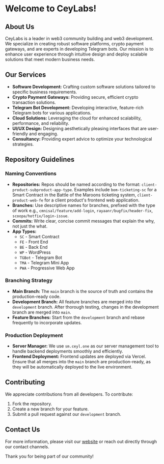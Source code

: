 # Welcome to CeyLabs!

## About Us
CeyLabs is a leader in web3 community building and web3 development. We specialize in creating robust software platforms, crypto payment gateways, and are experts in developing Telegram bots. Our mission is to enhance user experience through intuitive design and deploy scalable solutions that meet modern business needs.

## Our Services
- **Software Development:** Crafting custom software solutions tailored to specific business requirements.
- **Crypto Payment Gateways:** Providing secure, efficient crypto transaction solutions.
- **Telegram Bot Development:** Developing interactive, feature-rich Telegram bots for various applications.
- **Cloud Solutions:** Leveraging the cloud for enhanced scalability, performance, and reliability.
- **UI/UX Design:** Designing aesthetically pleasing interfaces that are user-friendly and engaging.
- **Consultancy:** Providing expert advice to optimize your technological strategies.

## Repository Guidelines

### Naming Conventions
- **Repositories:** Repos should be named according to the format: `client-product-subproduct-app-type`. Examples include `bom-ticketing-sc` for a Smart Contract in the Battle of the Maroons ticketing system, `client-product-web-fe` for a client product's frontend web application.
- **Branches:** Use descriptive names for branches, prefixed with the type of work e.g., `cmnisal/feature/add-login`, `rayaanr/bugfix/header-fix`, `scoopa/hotfix/login-issue`.
- **Commits:** Write clear, concise commit messages that explain the why, not just the what.
- **App Types:**
  - `SC` - Smart Contract
  - `FE` - Front End
  - `BE` - Back End
  - `WP` - WordPress
  - `TGBot` - Telegram Bot
  - `TMA` - Telegram Mini App
  - `PWA` - Progressive Web App

### Branching Strategy
- **Main Branch:** The `main` branch is the source of truth and contains the production-ready code.
- **Development Branch:** All feature branches are merged into the `development` branch. After thorough testing, changes in the development branch are merged into `main`.
- **Feature Branches:** Start from the `development` branch and rebase frequently to incorporate updates.

### Production Deployment
- **Server Manager:** We use `sm.ceyl.one` as our server management tool to handle backend deployments smoothly and efficiently.
- **Frontend Deployment:** Frontend updates are deployed via Vercel. Ensure that all merges into the `main` branch are production-ready, as they will be automatically deployed to the live environment.

## Contributing
We appreciate contributions from all developers. To contribute:
1. Fork the repository.
2. Create a new branch for your feature.
3. Submit a pull request against our `development` branch.

## Contact Us
For more information, please visit our [website](https://www.ceylabs.com) or reach out directly through our contact channels.

Thank you for being part of our community!
